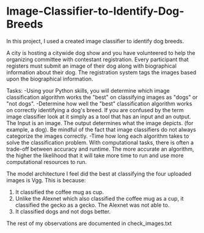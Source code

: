 # Image-Classifier-to-Identify-Dog-Breeds

In this project, I used a created image classifier to identify dog breeds.

A city is hosting a citywide dog show and you have volunteered to help the organizing committee with contestant registration. Every participant that registers must submit an image of their dog along with biographical information about their dog. The registration system tags the images based upon the biographical information.

Tasks:
-Using your Python skills, you will determine which image classification algorithm works the "best" on classifying images as "dogs" or "not dogs".
-Determine how well the "best" classification algorithm works on correctly identifying a dog's breed. If you are confused by the term image classifier look at it simply as a tool that has an input and an output. The Input is an image. The output determines what the image depicts. (for example, a dog). Be mindful of the fact that image classifiers do not always categorize the images correctly.
-Time how long each algorithm takes to solve the classification problem. With computational tasks, there is often a trade-off between accuracy and runtime. The more accurate an algorithm, the higher the likelihood that it will take more time to run and use more computational resources to run.

The model architecture I feel did the best at classifying the four uploaded images is Vgg. This is because:
1. It classified the coffee mug as cup.
2. Unlike the Alexnet which also classified the coffee mug as a cup, it classified the gecko as a gecko. The Alexnet was not able to.
3. It classified dogs and not dogs better.

The rest of my observations are documented in check_images.txt
